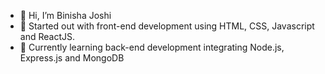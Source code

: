 - 👋 Hi, I’m Binisha Joshi
- 👀 Started out with front-end development using HTML, CSS, Javascript and ReactJS.
- 📖 Currently learning back-end development integrating Node.js, Express.js and MongoDB


<!---
BinishaJ/BinishaJ is a ✨ special ✨ repository because its `README.md` (this file) appears on your GitHub profile.
You can click the Preview link to take a look at your changes.
--->
